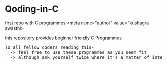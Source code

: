 # Qoding-in-C
first repo with C programmes
<meta name="author" value="kushagra awasthi>
<p>this repository provides beginner friendly  C Programmes</p>
<pre>To all fellow coders reading this-
  -> feel free to use these programmes as you seem fit 
  -> although ask yourself twice where it's a matter of integritty</pre>
